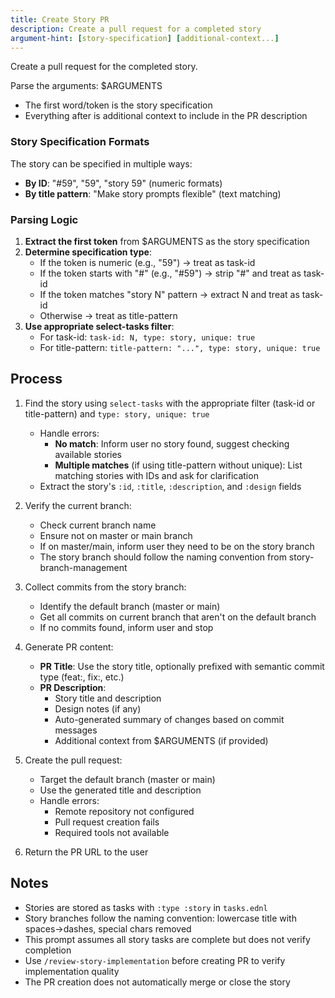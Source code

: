 ```yaml
---
title: Create Story PR
description: Create a pull request for a completed story
argument-hint: [story-specification] [additional-context...]
---
```


Create a pull request for the completed story.

Parse the arguments: $ARGUMENTS
- The first word/token is the story specification
- Everything after is additional context to include in the PR description

### Story Specification Formats

The story can be specified in multiple ways:
- **By ID**: "#59", "59", "story 59" (numeric formats)
- **By title pattern**: "Make story prompts flexible" (text matching)

### Parsing Logic

1. **Extract the first token** from $ARGUMENTS as the story specification
2. **Determine specification type**:
   - If the token is numeric (e.g., "59") → treat as task-id
   - If the token starts with "#" (e.g., "#59") → strip "#" and treat as task-id
   - If the token matches "story N" pattern → extract N and treat as task-id
   - Otherwise → treat as title-pattern
3. **Use appropriate select-tasks filter**:
   - For task-id: `task-id: N, type: story, unique: true`
   - For title-pattern: `title-pattern: "...", type: story, unique: true`

## Process

1. Find the story using `select-tasks` with the appropriate filter (task-id or title-pattern) and `type: story, unique: true`
   - Handle errors:
     - **No match**: Inform user no story found, suggest checking available stories
     - **Multiple matches** (if using title-pattern without unique): List matching stories with IDs and ask for clarification
   - Extract the story's `:id`, `:title`, `:description`, and `:design` fields

2. Verify the current branch:
   - Check current branch name
   - Ensure not on master or main branch
   - If on master/main, inform user they need to be on the story branch
   - The story branch should follow the naming convention from story-branch-management

3. Collect commits from the story branch:
   - Identify the default branch (master or main)
   - Get all commits on current branch that aren't on the default branch
   - If no commits found, inform user and stop

4. Generate PR content:
   - **PR Title**: Use the story title, optionally prefixed with semantic commit type (feat:, fix:, etc.)
   - **PR Description**:
     - Story title and description
     - Design notes (if any)
     - Auto-generated summary of changes based on commit messages
     - Additional context from $ARGUMENTS (if provided)

5. Create the pull request:
   - Target the default branch (master or main)
   - Use the generated title and description
   - Handle errors:
     - Remote repository not configured
     - Pull request creation fails
     - Required tools not available

6. Return the PR URL to the user

## Notes

- Stories are stored as tasks with `:type :story` in `tasks.ednl`
- Story branches follow the naming convention: lowercase title with spaces→dashes, special chars removed
- This prompt assumes all story tasks are complete but does not verify completion
- Use `/review-story-implementation` before creating PR to verify implementation quality
- The PR creation does not automatically merge or close the story

